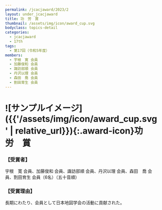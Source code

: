 ```yaml
---
permalink: /jcacjaward/2023/2
layout: under_jcacjaward
title: 功　労　賞
thumbnail: /assets/img/icon/award_cup.svg
bodyclass: topics-detail
categories:
  - jcacjaward
  - 17th
tags:
  - 第17回（令和5年度）
members:
  - 宇根　寛 会員
  - 加藤俊和 会員
  - 諏訪部順 会員
  - 丹沢以理 会員
  - 森田　喬 会員
  - 割田育生 会員
---
```


# ![サンプルイメージ]({{'/assets/img/icon/award_cup.svg' | relative_url}}){:.award-icon}功　労　賞

### 【受賞者】

宇根　寛 会員、加藤俊和 会員、諏訪部順 会員、丹沢以理 会員、森田　喬 会員、割田育生 会員（6名）（五十音順）

### 【受賞理由】

長期にわたり、会員として日本地図学会の活動に貢献された。
